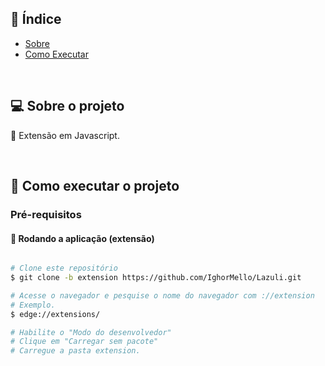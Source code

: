 ## :pushpin: Índice

- [Sobre](#sobre-o-projeto)
- [Como Executar](#executar)

<br>

<a id="sobre-o-projeto"></a>

## 💻 Sobre o projeto

:rocket: Extensão em Javascript. 

<br>

<a id="executar"></a>

## 🚀 Como executar o projeto

### Pré-requisitos

#### 🧭 Rodando a aplicação (extensão) 

```bash

# Clone este repositório
$ git clone -b extension https://github.com/IghorMello/Lazuli.git

# Acesse o navegador e pesquise o nome do navegador com ://extension
# Exemplo.
$ edge://extensions/ 

# Habilite o "Modo do desenvolvedor"
# Clique em "Carregar sem pacote"
# Carregue a pasta extension.

```